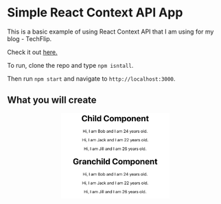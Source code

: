 # Simple React Context API App

This is a basic example of using React Context API that I am using for my blog - TechFlip.

Check it out [here.](https://techflip.netlify.com/react-context-api-passing-state-to-child-components-made-easy/ "TechFlip")

To run, clone the repo and type
`npm isntall`.

Then run 
`npm start`
and navigate to
`http://localhost:3000`.

## What you will create

<p align="center">
<img src="./context-example.png" alt="context example" height="200"/>
</p>
